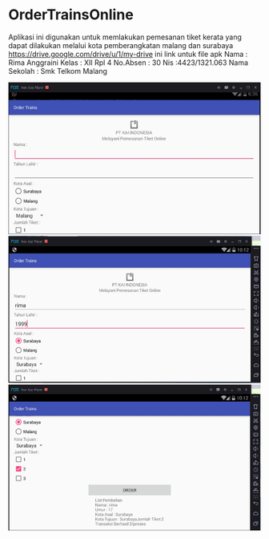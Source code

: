 # OrderTrainsOnline
Aplikasi ini digunakan untuk memlakukan pemesanan tiket kerata yang dapat dilakukan melalui kota pemberangkatan malang dan surabaya
https://drive.google.com/drive/u/1/my-drive ini link untuk file apk
Nama : Rima Anggraini
Kelas : XII Rpl 4
No.Absen : 30
Nis :4423/1321.063
Nama Sekolah : Smk Telkom Malang

![Screnshoot](u.JPG)
![Screnshoot](a.JPG)
![Screnshoot](2.JPG)

